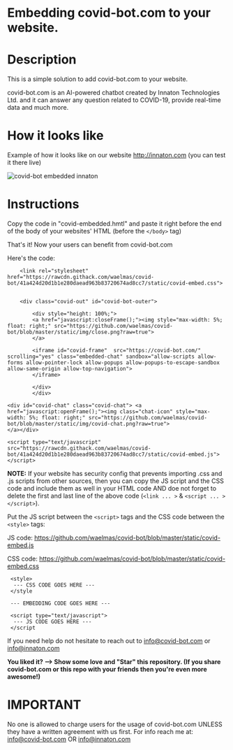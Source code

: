 # Embedding covid-bot.com to your website.
# Description
This is a simple solution to add covid-bot.com to your website.

covid-bot.com is an AI-powered chatbot created by Innaton Technologies Ltd. and it can answer any question related
to COVID-19, provide real-time data and much more.


# How it looks like

Example of how it looks like on our website http://innaton.com (you can test it there live)

![covid-bot embedded innaton](static/embedded-innaton.gif)



# Instructions

Copy the code in "covid-embedded.hmtl" and paste it right before the end of the body of your websites' HTML (before the ```</body>``` tag)

That's it! Now your users can benefit from covid-bot.com



Here's the code:
```
    <link rel="stylesheet" href="https://rawcdn.githack.com/waelmas/covid-bot/41a424d20d1b1e280daead963b83720674ad8cc7/static/covid-embed.css">


    <div class="covid-out" id="covid-bot-outer">
       
        <div style="height: 100%;">
        <a href="javascript:closeFrame();"><img style="max-width: 5%; float: right;" src="https://github.com/waelmas/covid-bot/blob/master/static/img/close.png?raw=true">
        </a>

        <iframe id="covid-frame"  src="https://covid-bot.com/" scrolling="yes" class="embedded-chat" sandbox="allow-scripts allow-forms allow-pointer-lock allow-popups allow-popups-to-escape-sandbox allow-same-origin allow-top-navigation">
        </iframe> 

        </div>
        </div>

<div id="covid-chat" class="covid-chat"> <a href="javascript:openFrame();"><img class="chat-icon" style="max-width: 5%; float: right;" src="https://github.com/waelmas/covid-bot/blob/master/static/img/covid-chat.png?raw=true">
</a></div>

<script type="text/javascript" src="https://rawcdn.githack.com/waelmas/covid-bot/41a424d20d1b1e280daead963b83720674ad8cc7/static/covid-embed.js"></script>

```

**NOTE:** If your website has security config that prevents importing .css and .js scripts from other sources, then you can copy the JS script and the CSS code and include them as well in your HTML code AND doe not forget to delete the first and last line of the above code (```<link ... >``` & ```<script ... ></script>```).

Put the JS script between the ```<script>``` tags and the CSS code between the ```<style>``` tags:

JS code: https://github.com/waelmas/covid-bot/blob/master/static/covid-embed.js

CSS code: https://github.com/waelmas/covid-bot/blob/master/static/covid-embed.css

```
 <style>
  --- CSS CODE GOES HERE ---
 </style
 
 --- EMBEDDING CODE GOES HERE ---
 
 <script type="text/javascript">
  --- JS CODE GOES HERE ---
 </script
```

If you need help do not hesitate to reach out to info@covid-bot.com or info@innaton.com

**You liked it? --> Show some love and "Star" this repository. 
(If you share covid-bot.com or this repo with your friends then you're even more awesome!)**


# IMPORTANT

No one is allowed to charge users for the usage of covid-bot.com UNLESS they have a written agreement with us first.
For info reach me at: info@covid-bot.com OR info@innaton.com
